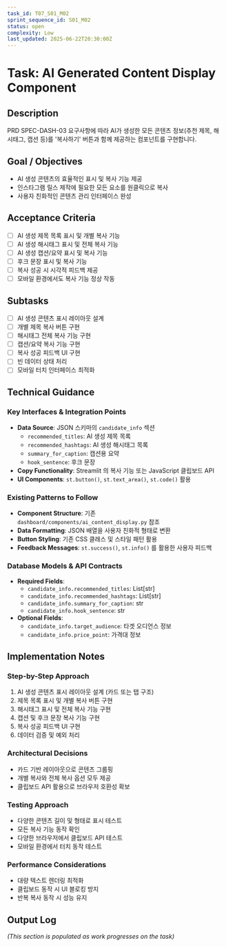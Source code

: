 ```yaml
---
task_id: T07_S01_M02
sprint_sequence_id: S01_M02
status: open
complexity: Low
last_updated: 2025-06-22T20:30:00Z
---
```


# Task: AI Generated Content Display Component

## Description
PRD SPEC-DASH-03 요구사항에 따라 AI가 생성한 모든 콘텐츠 정보(추천 제목, 해시태그, 캡션 등)를 '복사하기' 버튼과 함께 제공하는 컴포넌트를 구현합니다.

## Goal / Objectives
- AI 생성 콘텐츠의 효율적인 표시 및 복사 기능 제공
- 인스타그램 릴스 제작에 필요한 모든 요소를 원클릭으로 복사
- 사용자 친화적인 콘텐츠 관리 인터페이스 완성

## Acceptance Criteria
- [ ] AI 생성 제목 목록 표시 및 개별 복사 기능
- [ ] AI 생성 해시태그 표시 및 전체 복사 기능
- [ ] AI 생성 캡션/요약 표시 및 복사 기능
- [ ] 후크 문장 표시 및 복사 기능
- [ ] 복사 성공 시 시각적 피드백 제공
- [ ] 모바일 환경에서도 복사 기능 정상 작동

## Subtasks
- [ ] AI 생성 콘텐츠 표시 레이아웃 설계
- [ ] 개별 제목 복사 버튼 구현
- [ ] 해시태그 전체 복사 기능 구현
- [ ] 캡션/요약 복사 기능 구현
- [ ] 복사 성공 피드백 UI 구현
- [ ] 빈 데이터 상태 처리
- [ ] 모바일 터치 인터페이스 최적화

## Technical Guidance

### Key Interfaces & Integration Points
- **Data Source**: JSON 스키마의 `candidate_info` 섹션
  - `recommended_titles`: AI 생성 제목 목록
  - `recommended_hashtags`: AI 생성 해시태그 목록
  - `summary_for_caption`: 캡션용 요약
  - `hook_sentence`: 후크 문장
- **Copy Functionality**: Streamlit 의 복사 기능 또는 JavaScript 클립보드 API
- **UI Components**: `st.button()`, `st.text_area()`, `st.code()` 활용

### Existing Patterns to Follow
- **Component Structure**: 기존 `dashboard/components/ai_content_display.py` 참조
- **Data Formatting**: JSON 배열을 사용자 친화적 형태로 변환
- **Button Styling**: 기존 CSS 클래스 및 스타일 패턴 활용
- **Feedback Messages**: `st.success()`, `st.info()` 를 활용한 사용자 피드백

### Database Models & API Contracts
- **Required Fields**:
  - `candidate_info.recommended_titles`: List[str]
  - `candidate_info.recommended_hashtags`: List[str]
  - `candidate_info.summary_for_caption`: str
  - `candidate_info.hook_sentence`: str
- **Optional Fields**: 
  - `candidate_info.target_audience`: 타겟 오디언스 정보
  - `candidate_info.price_point`: 가격대 정보

## Implementation Notes

### Step-by-Step Approach
1. AI 생성 콘텐츠 표시 레이아웃 설계 (카드 또는 탭 구조)
2. 제목 목록 표시 및 개별 복사 버튼 구현
3. 해시태그 표시 및 전체 복사 기능 구현
4. 캡션 및 후크 문장 복사 기능 구현
5. 복사 성공 피드백 UI 구현
6. 데이터 검증 및 예외 처리

### Architectural Decisions
- 카드 기반 레이아웃으로 콘텐츠 그룹핑
- 개별 복사와 전체 복사 옵션 모두 제공
- 클립보드 API 활용으로 브라우저 호환성 확보

### Testing Approach
- 다양한 콘텐츠 길이 및 형태로 표시 테스트
- 모든 복사 기능 동작 확인
- 다양한 브라우저에서 클립보드 API 테스트
- 모바일 환경에서 터치 동작 테스트

### Performance Considerations
- 대량 텍스트 렌더링 최적화
- 클립보드 동작 시 UI 블로킹 방지
- 반복 복사 동작 시 성능 유지

## Output Log
*(This section is populated as work progresses on the task)*